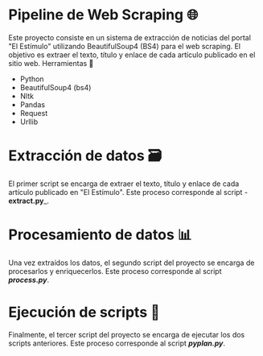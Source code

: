 # Pipeline de Web Scraping 🌐

Este proyecto consiste en un sistema de extracción de noticias del portal "El Estímulo" utilizando BeautifulSoup4 (BS4) para el web scraping. El objetivo es extraer el texto, título y enlace de cada artículo publicado en el sitio web.
Herramientas 🔧

* Python
* BeautifulSoup4 (bs4)
* Nltk
* Pandas
* Request
* Urllib


# Extracción de datos 🗃️

El primer script se encarga de extraer el texto, título y enlace de cada artículo publicado en "El Estímulo". Este proceso corresponde al script -**extract.py**_.

# Procesamiento de datos 📊

Una vez extraídos los datos, el segundo script del proyecto se encarga de procesarlos y enriquecerlos. Este proceso corresponde al script _**process.py**_.

# Ejecución de scripts 🚀

Finalmente, el tercer script del proyecto se encarga de ejecutar los dos scripts anteriores. Este proceso corresponde al script _**pyplan.py**_.
